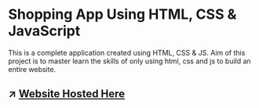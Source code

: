 # Shopping App Using HTML, CSS & JavaScript

This is a complete application created using HTML, CSS & JS. 
Aim of this project is to master learn the skills of only using html, css and js to build an entire website.


## :arrow_upper_right:	 [Website Hosted Here](https://mrajay1.github.io/shopping-app-using-html-css-and-js/)
